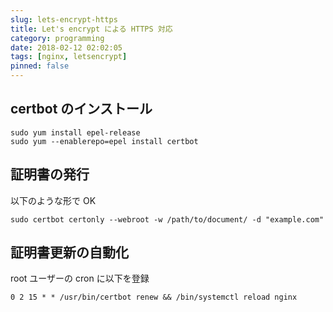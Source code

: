 ```yaml
---
slug: lets-encrypt-https
title: Let's encrypt による HTTPS 対応
category: programming
date: 2018-02-12 02:02:05
tags: [nginx, letsencrypt]
pinned: false
---
```


## certbot のインストール

```
sudo yum install epel-release
sudo yum --enablerepo=epel install certbot
```

## 証明書の発行

以下のような形で OK

```
sudo certbot certonly --webroot -w /path/to/document/ -d "example.com"
```

## 証明書更新の自動化

root ユーザーの cron に以下を登録

```
0 2 15 * * /usr/bin/certbot renew && /bin/systemctl reload nginx
```
